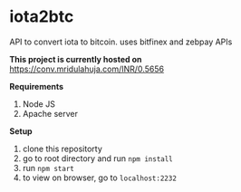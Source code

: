 # iota2btc
API to convert iota to bitcoin. uses bitfinex and zebpay APIs

**This project is currently hosted on**
https://conv.mridulahuja.com/INR/0.5656

**Requirements**
1) Node JS
2) Apache server

**Setup**

1) clone this repositorty
2) go to root directory and run `npm install`
3) run `npm start`
4) to view on browser, go to `localhost:2232`
